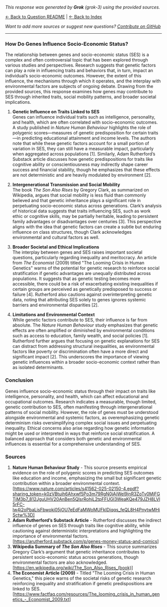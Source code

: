 <!-- 
Generated by: grok
Model: grok-3
Prompt type: sources
Generated at: 2025-06-08T20:41:34.432585
-->

*This response was generated by **Grok** (grok-3) using the provided sources.*

[← Back to Question README](README.md) | [← Back to Index](../README.md)

*Want to add more sources or suggest new questions? [Contribute on GitHub](https://github.com/justinwest/SuggestedSources)*

---

### How Do Genes Influence Socio-Economic Status?

The relationship between genes and socio-economic status (SES) is a complex and often controversial topic that has been explored through various studies and perspectives. Research suggests that genetic factors can play a role in influencing traits and behaviors that, in turn, impact an individual’s socio-economic outcomes. However, the extent of this influence, the mechanisms through which it operates, and the interplay with environmental factors are subjects of ongoing debate. Drawing from the provided sources, this response examines how genes may contribute to SES through inherited traits, social mobility patterns, and broader societal implications.

1. **Genetic Influence on Traits Linked to SES**  
   Genes can influence individual traits such as intelligence, personality, and health, which are often correlated with socio-economic outcomes. A study published in *Nature Human Behaviour* highlights the role of polygenic scores—measures of genetic predisposition for certain traits—in predicting educational attainment and income levels. The authors note that while these genetic factors account for a small portion of variation in SES, they can still have a measurable impact, particularly when aggregated across populations [1]. Similarly, Adam Rutherford’s Substack article discusses how genetic predispositions for traits like cognitive ability or conscientiousness may indirectly shape career success and financial stability, though he emphasizes that these effects are not deterministic and are heavily modulated by environment [2].

2. **Intergenerational Transmission and Social Mobility**  
   The book *The Son Also Rises* by Gregory Clark, as summarized on Wikipedia, argues that social mobility is less fluid than commonly believed and that genetic inheritance plays a significant role in perpetuating socio-economic status across generations. Clark’s analysis of historical data suggests that traits influencing SES, such as work ethic or cognitive skills, may be partially heritable, leading to persistent family advantages or disadvantages over centuries [3]. This perspective aligns with the idea that genetic factors can create a subtle but enduring influence on class structures, though Clark acknowledges environmental and cultural factors as well.

3. **Broader Societal and Ethical Implications**  
   The interplay between genes and SES raises important societal questions, particularly regarding inequality and meritocracy. An article from *The Economist* (2009) titled "The Looming Crisis in Human Genetics" warns of the potential for genetic research to reinforce social stratification if genetic advantages are unequally distributed across populations. It suggests that as genetic testing becomes more accessible, there could be a risk of exacerbating existing inequalities if certain groups are perceived as genetically predisposed to success or failure [4]. Rutherford also cautions against overinterpreting genetic data, noting that attributing SES solely to genes ignores systemic barriers and environmental disparities [2].

4. **Limitations and Environmental Context**  
   While genetic factors contribute to SES, their influence is far from absolute. The *Nature Human Behaviour* study emphasizes that genetic effects are often amplified or diminished by environmental conditions such as access to education, family wealth, and social policies [1]. Rutherford further argues that focusing on genetic explanations for SES can distract from addressing structural inequalities, as environmental factors like poverty or discrimination often have a more direct and significant impact [2]. This underscores the importance of viewing genetic influences within a broader socio-economic context rather than as isolated determinants.

### Conclusion  
Genes influence socio-economic status through their impact on traits like intelligence, personality, and health, which can affect educational and occupational outcomes. Research indicates a measurable, though limited, genetic contribution to SES, often manifesting through intergenerational patterns of social mobility. However, the role of genes must be understood alongside environmental and systemic factors, as overemphasizing genetic determinism risks oversimplifying complex social issues and perpetuating inequality. Ethical concerns also arise regarding how genetic information might be used or interpreted in ways that reinforce social stratification. A balanced approach that considers both genetic and environmental influences is essential for a comprehensive understanding of SES.

### Sources  
1. **Nature Human Behaviour Study** - This source presents empirical evidence on the role of polygenic scores in predicting SES outcomes like education and income, emphasizing the small but significant genetic contribution within a broader environmental context. [https://www.nature.com/articles/s41562-025-02150-4.epdf?sharing_token=k0zVBtuih6Ahxwf5Po3m79RgN0jAjWel9jnR3ZoTv0MjFGTjM3b7_812JguUHV20AnBen5QlsrRohjL2tpFFUGl3WeaKQe479JZH8LVl5rFC-lw4i2oPbaLisFbwoki05jOU7eEdFaMWoMUFkIDiqqs_feQL8H4PnytwMHiSctw%3D]  
2. **Adam Rutherford’s Substack Article** - Rutherford discusses the indirect influence of genes on SES through traits like cognitive ability, while cautioning against deterministic interpretations and highlighting the importance of environmental factors. [https://arutherford.substack.com/p/genes-money-status-and-comics]  
3. **Wikipedia Summary of *The Son Also Rises*** - This source summarizes Gregory Clark’s argument that genetic inheritance contributes to persistent socio-economic status across generations, though environmental factors are also acknowledged. [https://en.wikipedia.org/wiki/The_Son_Also_Rises_(book)]  
4. **The Economist Article (2009)** - Titled "The Looming Crisis in Human Genetics," this piece warns of the societal risks of genetic research reinforcing inequality and stratification if genetic predispositions are linked to SES. [https://www.factfaq.com/resources/The_looming_crisis_in_human_genetics_-_Economist_2009.txt]